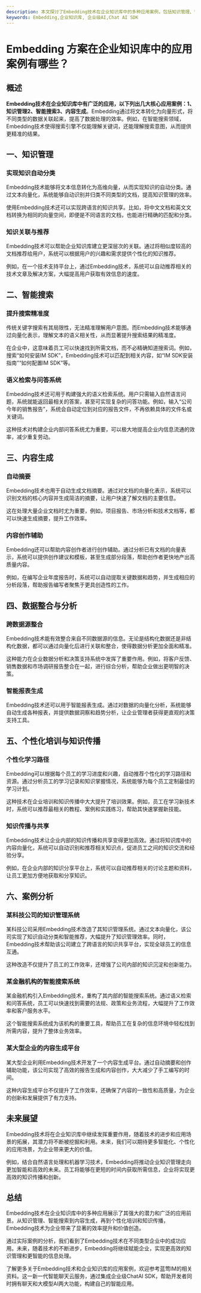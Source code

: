 ```yaml
---
description: 本文探讨了Embedding技术在企业知识库中的多种应用案例，包括知识管理、智能搜索和内容生成等方面。
keywords: Embedding,企业知识库, 企业级AI,Chat AI SDK
---
```

# Embedding 方案在企业知识库中的应用案例有哪些？

## 概述

**Embedding技术在企业知识库中有广泛的应用，以下列出几大核心应用案例：1、知识管理2、智能搜索3、内容生成**。Embedding通过将文本转化为向量形式，将不同类型的数据关联起来，提高了数据处理的效率。例如，在智能搜索领域，Embedding技术使得搜索引擎不仅能理解关键词，还能理解搜索意图，从而提供更精准的结果。

## 一、知识管理

### 实现知识自动分类

Embedding技术能够将文本信息转化为高维向量，从而实现知识的自动分类。通过文本向量化，系统能够自动识别并归类不同类型的文档，提高知识管理的效率。

使用Embedding技术还可以实现跨语言的知识共享。比如，将中文文档和英文文档转换为相同的向量空间，即便是不同语言的文档，也能进行精确的匹配和分类。

### 知识关联与推荐

Embedding技术可以帮助企业知识库建立更深层次的关联。通过将相似度较高的文档推荐给用户，系统可以根据用户的兴趣和需求提供个性化的知识推荐。

例如，在一个技术支持平台上，通过Embedding技术，系统可以自动推荐相关的技术文章及解决方案，大幅提高用户获取有效信息的速度。

## 二、智能搜索

### 提升搜索精准度

传统关键字搜索有其局限性，无法精准理解用户意图。而Embedding技术能够通过向量化表示，理解文本的语义相关性，从而显著提升搜索结果的精准度。

在企业中，这意味着员工可以快速找到所需文档，而不必精确知道搜索词。例如，搜索“如何安装IM SDK”，Embedding技术可以匹配到相关内容，如“IM SDK安装指南”“如何配置IM SDK”等。

### 语义检索与问答系统

Embedding技术还可用于构建强大的语义检索系统。用户只需输入自然语言问题，系统就能返回最相关的答案，甚至可实现复杂的问答功能。例如，输入“公司今年的销售报告”，系统会自动定位到对应的报告文件，不再依赖具体的文件名或关键词。

这种技术对构建企业内部问答系统尤为重要，可以极大地提高企业内信息流通的效率，减少重复劳动。

## 三、内容生成

### 自动摘要

Embedding技术也用于自动生成文档摘要。通过对文档的向量化表示，系统可以识别文档的核心内容并生成简洁的摘要，让用户快速了解文档的主要信息。

这在处理大量企业文档时尤为重要，例如，项目报告、市场分析和技术文档等，都可以快速生成摘要，提升工作效率。

### 内容创作辅助

Embedding还可以帮助内容创作者进行创作辅助。通过分析已有文档的向量表示，系统可以提供创作建议和模板，甚至生成部分段落，帮助创作者更快地产出高质量内容。

例如，在编写企业年度报告时，系统可以自动提取关键数据和趋势，并生成相应的分析段落，帮助报告编写者聚焦于更具创造性的工作。

## 四、数据整合与分析

### 跨数据源整合

Embedding技术能有效整合来自不同数据源的信息。无论是结构化数据还是非结构化数据，都可以通过向量化后进行关联和整合，使得数据分析更加全面和精准。

这种能力在企业数据分析和决策支持系统中发挥了重要作用。例如，将客户反馈、销售数据和市场调研报告整合在一起，进行综合分析，帮助企业做出更明智的决策。

### 智能报表生成

Embedding技术还可以用于智能报表生成。通过对数据的向量化分析，系统能够自动生成各种报表，并提供数据洞察和趋势分析，让企业管理者获得更直观的决策支持工具。

## 五、个性化培训与知识传播

### 个性化学习路径

Embedding可以根据每个员工的学习进度和兴趣，自动推荐个性化的学习路径和资源。通过分析员工的学习记录和知识掌握情况，系统能够为每个员工定制最佳的学习计划。

这种技术在企业培训和知识传播中大大提升了培训效果。例如，员工在学习新技术时，系统可以推荐最相关的教程、案例和实践练习，帮助其快速掌握新技能。

### 知识传播与共享

Embedding技术让企业内部的知识传播和共享变得更加高效。通过将知识库中的内容向量化，系统可以自动识别和推荐相关知识点，促进员工之间的知识交流和经验分享。

例如，在企业内部的知识分享平台上，系统可以自动推荐相关的讨论主题和资料，让员工更加方便地获取和分享知识。

## 六、案例分析

### 某科技公司的知识管理系统

某科技公司采用Embedding技术改造了其知识管理系统。通过文本向量化，该公司实现了知识自动分类和智能推荐，大幅提升了知识管理效率。同时，Embedding技术帮助该公司建立了跨语言的知识共享平台，实现全球员工的信息互通。

这种改造不仅提升了员工的工作效率，还增强了公司内部的知识沉淀和创新能力。

### 某金融机构的智能搜索系统

某金融机构引入Embedding技术，重构了其内部的智能搜索系统。通过语义检索和问答系统，员工可以快速找到需要的法规、政策和业务流程，大幅提升了工作效率和客户服务水平。

这个智能搜索系统成为该机构的重要工具，帮助员工在复杂的信息环境中轻松找到所需内容，提升了整体业务效率。

### 某大型企业的内容生成平台

某大型企业利用Embedding技术开发了一个内容生成平台。通过自动摘要和创作辅助功能，该公司实现了高效的报告生成和内容创作，大大减少了手工编写的时间。

这种内容生成平台不仅提升了工作效率，还确保了内容的一致性和高质量，为企业的创新和发展提供了有力支持。

## 未来展望

Embedding技术将在企业知识库中继续发挥重要作用，随着技术的进步和应用场景的拓展，其潜力将不断被挖掘和利用。未来，我们可以期待更多智能化、个性化的应用场景，为企业带来更大的价值。

例如，结合自然语言处理和机器学习技术，Embedding将推动企业知识管理走向更加智能和高效的未来。员工将能够在更短的时间内获取所需信息，企业将实现更高效的知识传播和创新。

## 总结

Embedding技术在企业知识库中的多种应用展示了其强大的潜力和广泛的应用前景。从知识管理、智能搜索到内容生成，再到个性化培训和知识传播，Embedding技术为企业带来了显著的效率提升和价值创造。

通过实际案例的分析，我们看到了Embedding技术在不同类型企业中的成功应用。未来，随着技术的不断进步，Embedding将继续赋能企业，实现更高效的知识管理和更智能的信息处理。

了解更多关于Embedding技术和企业知识库的应用案例，欢迎参考蓝莺IM的相关资料。这一新一代智能聊天云服务，通过集成企业级ChatAI SDK，帮助开发者同时拥有聊天和大模型AI两大功能，构建自己的智能应用。